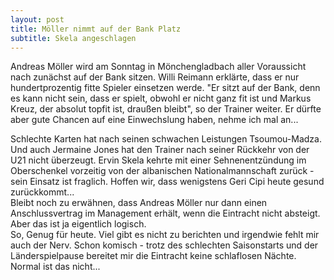 ```yaml
---
layout: post
title: Möller nimmt auf der Bank Platz
subtitle: Skela angeschlagen
---
```


Andreas Möller wird am Sonntag in Mönchengladbach aller Voraussicht nach zunächst auf der Bank sitzen. Willi Reimann erklärte, dass er nur hundertprozentig fitte Spieler einsetzen werde. "Er sitzt auf der Bank, denn es kann nicht sein, dass er spielt, obwohl er nicht ganz fit ist und Markus Kreuz, der absolut topfit ist, draußen bleibt", so der Trainer weiter. Er dürfte aber gute Chancen auf eine Einwechslung haben, nehme ich mal an... 

Schlechte Karten hat nach seinen schwachen Leistungen Tsoumou-Madza. Und auch Jermaine Jones hat den Trainer nach seiner Rückkehr von der U21 nicht überzeugt. Ervin Skela kehrte mit einer Sehnenentzündung im Oberschenkel vorzeitig von der albanischen Nationalmannschaft zurück - sein Einsatz ist fraglich. Hoffen wir, dass wenigstens Geri Cipi heute gesund zurückkommt...  
Bleibt noch zu erwähnen, dass Andreas Möller nur dann einen Anschlussvertrag im Management erhält, wenn die Eintracht nicht absteigt. Aber das ist ja eigentlich logisch.  
So, Genug für heute. Viel gibt es nicht zu berichten und irgendwie fehlt mir auch der Nerv. Schon komisch - trotz des schlechten Saisonstarts und der Länderspielpause bereitet mir die Eintracht keine schlaflosen Nächte. Normal ist das nicht...
